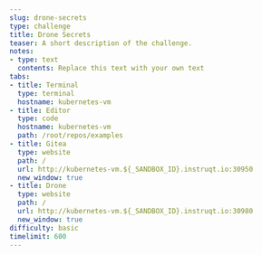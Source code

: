 ```yaml
---
slug: drone-secrets
type: challenge
title: Drone Secrets
teaser: A short description of the challenge.
notes:
- type: text
  contents: Replace this text with your own text
tabs:
- title: Terminal
  type: terminal
  hostname: kubernetes-vm
- title: Editor
  type: code
  hostname: kubernetes-vm
  path: /root/repos/examples
- title: Gitea
  type: website
  path: /
  url: http://kubernetes-vm.${_SANDBOX_ID}.instruqt.io:30950
  new_window: true
- title: Drone
  type: website
  path: /
  url: http://kubernetes-vm.${_SANDBOX_ID}.instruqt.io:30980
  new_window: true
difficulty: basic
timelimit: 600
---
```

